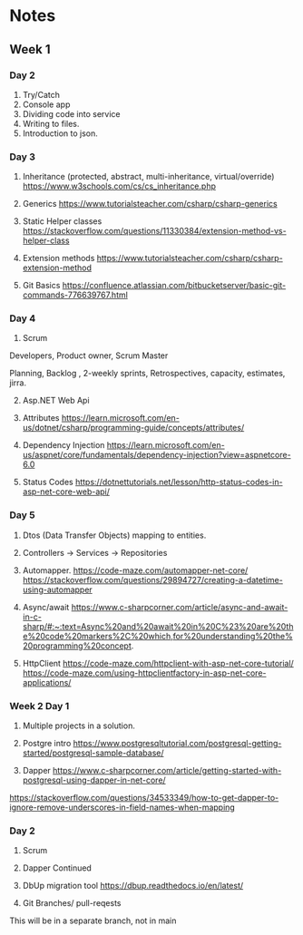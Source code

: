 # Notes

## Week 1

### Day 2

1. Try/Catch
2. Console app
3. Dividing code into service
4. Writing to files.
5. Introduction to json.

### Day 3

1. Inheritance (protected, abstract, multi-inheritance, virtual/override)
https://www.w3schools.com/cs/cs_inheritance.php

2. Generics
https://www.tutorialsteacher.com/csharp/csharp-generics

3. Static Helper classes
https://stackoverflow.com/questions/11330384/extension-method-vs-helper-class

4. Extension methods
https://www.tutorialsteacher.com/csharp/csharp-extension-method

6. Git Basics
https://confluence.atlassian.com/bitbucketserver/basic-git-commands-776639767.html

### Day 4

1. Scrum

Developers, Product owner, Scrum Master

Planning, Backlog , 2-weekly sprints, Retrospectives, capacity, estimates, jirra.

2. Asp.NET Web Api

3. Attributes
https://learn.microsoft.com/en-us/dotnet/csharp/programming-guide/concepts/attributes/

4. Dependency Injection
https://learn.microsoft.com/en-us/aspnet/core/fundamentals/dependency-injection?view=aspnetcore-6.0

5. Status Codes
https://dotnettutorials.net/lesson/http-status-codes-in-asp-net-core-web-api/

### Day 5

1. Dtos (Data Transfer Objects) mapping to entities.

2. Controllers -> Services -> Repositories

3. Automapper.
https://code-maze.com/automapper-net-core/
https://stackoverflow.com/questions/29894727/creating-a-datetime-using-automapper

4. Async/await
https://www.c-sharpcorner.com/article/async-and-await-in-c-sharp/#:~:text=Async%20and%20await%20in%20C%23%20are%20the%20code%20markers%2C%20which,for%20understanding%20the%20programming%20concept.

5. HttpClient
https://code-maze.com/httpclient-with-asp-net-core-tutorial/
https://code-maze.com/using-httpclientfactory-in-asp-net-core-applications/

### Week 2 Day 1

1. Multiple projects in a solution.

2. Postgre intro
https://www.postgresqltutorial.com/postgresql-getting-started/postgresql-sample-database/

3. Dapper
https://www.c-sharpcorner.com/article/getting-started-with-postgresql-using-dapper-in-net-core/

https://stackoverflow.com/questions/34533349/how-to-get-dapper-to-ignore-remove-underscores-in-field-names-when-mapping

### Day 2

1. Scrum

2. Dapper Continued

3. DbUp migration tool 
https://dbup.readthedocs.io/en/latest/

4. Git Branches/ pull-reqests

This will be in a separate branch, not in main
